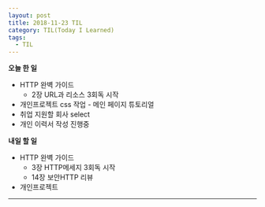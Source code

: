 ```yaml
---
layout: post
title: 2018-11-23 TIL
category: TIL(Today I Learned)
tags:
  - TIL
---
```




**오늘 한 일**

- HTTP 완벽 가이드
  - 2장 URL과 리소스 3회독 시작
- 개인프로젝트 css 작업 - 메인 페이지 튜토리얼
- 취업 지원할 회사 select
- 개인 이력서 작성 진행중

**내일 할 일**

- HTTP 완벽 가이드
  - 3장 HTTP메세지 3회독 시작
  - 14장 보안HTTP 리뷰
- 개인프로젝트

---


